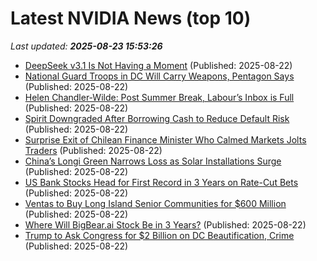 # Latest NVIDIA News (top 10)
_Last updated: **2025-08-23 15:53:26**_

- [DeepSeek v3.1 Is Not Having a Moment](https://www.lesswrong.com/posts/gBnfwLqxcF4zyBE2J/deepseek-v3-1-is-not-having-a-moment) (Published: 2025-08-22)
- [National Guard Troops in DC Will Carry Weapons, Pentagon Says](https://biztoc.com/x/1db0fe12210d9823) (Published: 2025-08-22)
- [Helen Chandler-Wilde: Post Summer Break, Labour’s Inbox is Full](https://biztoc.com/x/306765a514847be6) (Published: 2025-08-22)
- [Spirit Downgraded After Borrowing Cash to Reduce Default Risk](https://biztoc.com/x/ce1b87e3727d6008) (Published: 2025-08-22)
- [Surprise Exit of Chilean Finance Minister Who Calmed Markets Jolts Traders](https://biztoc.com/x/b61345b98173bd25) (Published: 2025-08-22)
- [China’s Longi Green Narrows Loss as Solar Installations Surge](https://biztoc.com/x/56b04e4792efa024) (Published: 2025-08-22)
- [US Bank Stocks Head for First Record in 3 Years on Rate-Cut Bets](https://biztoc.com/x/ff61631bfeb7b2fa) (Published: 2025-08-22)
- [Ventas to Buy Long Island Senior Communities for $600 Million](https://biztoc.com/x/dd041ff737be8295) (Published: 2025-08-22)
- [Where Will BigBear.ai Stock Be in 3 Years?](https://biztoc.com/x/9c206cd225e9d658) (Published: 2025-08-22)
- [Trump to Ask Congress for $2 Billion on DC Beautification, Crime](https://biztoc.com/x/907862e0d010b2d4) (Published: 2025-08-22)
